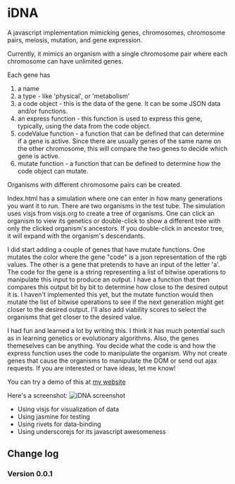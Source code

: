 # iDNA #

 A javascript implementation mimicking genes, chromosomes, chromosome pairs, meiosis, mutation, and gene expression.

 Currently, it mimics an organism with a single chromosome pair where each chromosome can have unlimited genes.

 Each gene has

 1. a name
 1. a type - like 'physical', or 'metabolism'
 1. a code object - this is the data of the gene. It can be some JSON data and/or functions.
 1. an express function - this function is used to express this gene, typically, using the data from the code object.
 1. codeValue function - a function that can be defined that can determine if a gene is active.  Since there are usually genes of the same name on the other chromosome, this will compare the two genes to decide which gene is active.
 1. mutate function - a function that can be defined to determine how the code object can mutate.

Organisms with different chromosome pairs can be created.

Index.html has a simulation where one can enter in how many generations you want it to run.  There are two organisms in the test tube.  The simulation uses visjs
from visjs.org to create a tree of organisms.  One can click an organism to view its genetics or double-click to show a different tree with only the clicked
organism's ancestors.  If you double-click in ancestor tree, it will expand with the organism's descendants.

I did start adding a couple of genes that have mutate functions.  One mutates the color where the gene "code" is a json representation of the rgb values.
The other is a gene that pretends to have an input of the letter 'a'. The code for the gene is a string representing a list of bitwise
operations to manipulate this input to produce an output. I have a function that then compares this output bit by bit to determine how close
to the desired output it is.  I haven't implemented this yet, but the mutate
function would then mutate the list of bitwise operations to see if the next generation might get closer to the desired output.  I'll also
add viability scores to select the organisms that get closer to the desired value.

I had fun and learned a lot by writing this.  I think it has much potential such as in learning genetics or evolutionary algorithms. Also, the genes themeselves
can be anything.  You decide what the code is and how the express function uses the code to manipulate the organism. Why not create genes that cause the organisms
 to manipulate the DOM or send out ajax requests.  If you are interested or have ideas, let me know!

You can try a demo of this at [my website](http://jhtechservices.com/idna/index.html)

Here's a screenshot:
![iDNA screenshot](http://jhtechservices.com/idna/screenshot.jpg "iDNA sample")

 * Using visjs for visualization of data
 * Using jasmine for testing
 * Using rivets for data-binding
 * Using underscorejs for its javascript awesomeness

## Change log ##
### Version 0.0.1 ###

